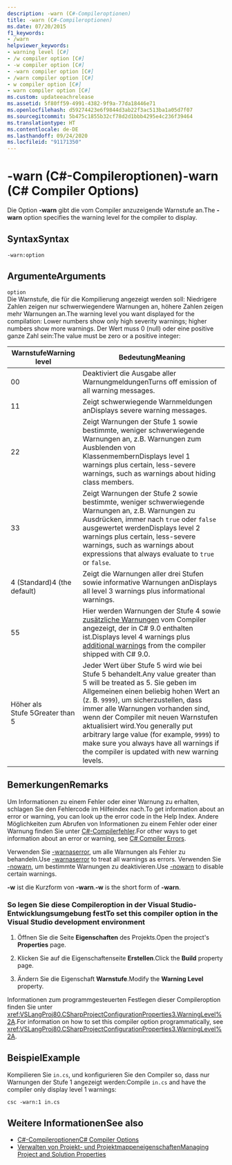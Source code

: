 ```yaml
---
description: -warn (C#-Compileroptionen)
title: -warn (C#-Compileroptionen)
ms.date: 07/20/2015
f1_keywords:
- /warn
helpviewer_keywords:
- warning level [C#]
- /w compiler option [C#]
- -w compiler option [C#]
- -warn compiler option [C#]
- /warn compiler option [C#]
- w compiler option [C#]
- warn compiler option [C#]
ms.custom: updateeachrelease
ms.assetid: 5f80ff59-4991-4382-9f9a-77da18446e71
ms.openlocfilehash: d59274423e6f9844d3ab22f3ac513ba1a05d7f07
ms.sourcegitcommit: 5b475c1855b32cf78d2d1bbb4295e4c236f39464
ms.translationtype: HT
ms.contentlocale: de-DE
ms.lasthandoff: 09/24/2020
ms.locfileid: "91171350"
---
```

# <a name="-warn-c-compiler-options"></a><span data-ttu-id="34348-103">-warn (C#-Compileroptionen)</span><span class="sxs-lookup"><span data-stu-id="34348-103">-warn (C# Compiler Options)</span></span>

<span data-ttu-id="34348-104">Die Option **-warn** gibt die vom Compiler anzuzeigende Warnstufe an.</span><span class="sxs-lookup"><span data-stu-id="34348-104">The **-warn** option specifies the warning level for the compiler to display.</span></span>  
  
## <a name="syntax"></a><span data-ttu-id="34348-105">Syntax</span><span class="sxs-lookup"><span data-stu-id="34348-105">Syntax</span></span>  
  
```console  
-warn:option  
```  
  
## <a name="arguments"></a><span data-ttu-id="34348-106">Argumente</span><span class="sxs-lookup"><span data-stu-id="34348-106">Arguments</span></span>  

 `option`  
 <span data-ttu-id="34348-107">Die Warnstufe, die für die Kompilierung angezeigt werden soll: Niedrigere Zahlen zeigen nur schwerwiegendere Warnungen an, höhere Zahlen zeigen mehr Warnungen an.</span><span class="sxs-lookup"><span data-stu-id="34348-107">The warning level you want displayed for the compilation: Lower numbers show only high severity warnings; higher numbers show more warnings.</span></span> <span data-ttu-id="34348-108">Der Wert muss 0 (null) oder eine positive ganze Zahl sein:</span><span class="sxs-lookup"><span data-stu-id="34348-108">The value must be zero or a positive integer:</span></span>

|<span data-ttu-id="34348-109">Warnstufe</span><span class="sxs-lookup"><span data-stu-id="34348-109">Warning level</span></span>|<span data-ttu-id="34348-110">Bedeutung</span><span class="sxs-lookup"><span data-stu-id="34348-110">Meaning</span></span>|
|-------------------|-------------|
|<span data-ttu-id="34348-111">0</span><span class="sxs-lookup"><span data-stu-id="34348-111">0</span></span>|<span data-ttu-id="34348-112">Deaktiviert die Ausgabe aller Warnungmeldungen</span><span class="sxs-lookup"><span data-stu-id="34348-112">Turns off emission of all warning messages.</span></span>|
|<span data-ttu-id="34348-113">1</span><span class="sxs-lookup"><span data-stu-id="34348-113">1</span></span>|<span data-ttu-id="34348-114">Zeigt schwerwiegende Warnmeldungen an</span><span class="sxs-lookup"><span data-stu-id="34348-114">Displays severe warning messages.</span></span>|  
|<span data-ttu-id="34348-115">2</span><span class="sxs-lookup"><span data-stu-id="34348-115">2</span></span>|<span data-ttu-id="34348-116">Zeigt Warnungen der Stufe 1 sowie bestimmte, weniger schwerwiegende Warnungen an, z.B. Warnungen zum Ausblenden von Klassenmembern</span><span class="sxs-lookup"><span data-stu-id="34348-116">Displays level 1 warnings plus certain, less-severe warnings, such as warnings about hiding class members.</span></span>|  
|<span data-ttu-id="34348-117">3</span><span class="sxs-lookup"><span data-stu-id="34348-117">3</span></span>|<span data-ttu-id="34348-118">Zeigt Warnungen der Stufe 2 sowie bestimmte, weniger schwerwiegende Warnungen an, z.B. Warnungen zu Ausdrücken, immer nach `true` oder `false` ausgewertet werden</span><span class="sxs-lookup"><span data-stu-id="34348-118">Displays level 2 warnings plus certain, less-severe warnings, such as warnings about expressions that always evaluate to `true` or `false`.</span></span>|  
|<span data-ttu-id="34348-119">4 (Standard)</span><span class="sxs-lookup"><span data-stu-id="34348-119">4 (the default)</span></span>|<span data-ttu-id="34348-120">Zeigt die Warnungen aller drei Stufen sowie informative Warnungen an</span><span class="sxs-lookup"><span data-stu-id="34348-120">Displays all level 3 warnings plus informational warnings.</span></span>|
|<span data-ttu-id="34348-121">5</span><span class="sxs-lookup"><span data-stu-id="34348-121">5</span></span>|<span data-ttu-id="34348-122">Hier werden Warnungen der Stufe 4 sowie [zusätzliche Warnungen](https://github.com/dotnet/roslyn/blob/a6013f3213c902c0973b2d371c3007217d610533/docs/compilers/CSharp/Warnversion%20Warning%20Waves.md) vom Compiler angezeigt, der in C# 9.0 enthalten ist.</span><span class="sxs-lookup"><span data-stu-id="34348-122">Displays level 4 warnings plus [additional warnings](https://github.com/dotnet/roslyn/blob/a6013f3213c902c0973b2d371c3007217d610533/docs/compilers/CSharp/Warnversion%20Warning%20Waves.md) from the compiler shipped with C# 9.0.</span></span>|
|<span data-ttu-id="34348-123">Höher als Stufe 5</span><span class="sxs-lookup"><span data-stu-id="34348-123">Greater than 5</span></span>|<span data-ttu-id="34348-124">Jeder Wert über Stufe 5 wird wie bei Stufe 5 behandelt.</span><span class="sxs-lookup"><span data-stu-id="34348-124">Any value greater than 5 will be treated as 5.</span></span> <span data-ttu-id="34348-125">Sie geben im Allgemeinen einen beliebig hohen Wert an (z. B. `9999`), um sicherzustellen, dass immer alle Warnungen vorhanden sind, wenn der Compiler mit neuen Warnstufen aktualisiert wird.</span><span class="sxs-lookup"><span data-stu-id="34348-125">You generally put arbitrary large value (for example, `9999`) to make sure you always have all warnings if the compiler is updated with new warning levels.</span></span>|
  
## <a name="remarks"></a><span data-ttu-id="34348-126">Bemerkungen</span><span class="sxs-lookup"><span data-stu-id="34348-126">Remarks</span></span>  

 <span data-ttu-id="34348-127">Um Informationen zu einem Fehler oder einer Warnung zu erhalten, schlagen Sie den Fehlercode im Hilfeindex nach.</span><span class="sxs-lookup"><span data-stu-id="34348-127">To get information about an error or warning, you can look up the error code in the Help Index.</span></span> <span data-ttu-id="34348-128">Andere Möglichkeiten zum Abrufen von Informationen zu einem Fehler oder einer Warnung finden Sie unter [C#-Compilerfehler](../compiler-messages/index.md).</span><span class="sxs-lookup"><span data-stu-id="34348-128">For other ways to get information about an error or warning, see [C# Compiler Errors](../compiler-messages/index.md).</span></span>  
  
 <span data-ttu-id="34348-129">Verwenden Sie [-warnaserror](./warnaserror-compiler-option.md), um alle Warnungen als Fehler zu behandeln.</span><span class="sxs-lookup"><span data-stu-id="34348-129">Use [-warnaserror](./warnaserror-compiler-option.md) to treat all warnings as errors.</span></span> <span data-ttu-id="34348-130">Verwenden Sie [-nowarn](./nowarn-compiler-option.md), um bestimmte Warnungen zu deaktivieren.</span><span class="sxs-lookup"><span data-stu-id="34348-130">Use [-nowarn](./nowarn-compiler-option.md) to disable certain warnings.</span></span>  
  
 <span data-ttu-id="34348-131">**-w** ist die Kurzform von **-warn**.</span><span class="sxs-lookup"><span data-stu-id="34348-131">**-w** is the short form of **-warn**.</span></span>  
  
### <a name="to-set-this-compiler-option-in-the-visual-studio-development-environment"></a><span data-ttu-id="34348-132">So legen Sie diese Compileroption in der Visual Studio-Entwicklungsumgebung fest</span><span class="sxs-lookup"><span data-stu-id="34348-132">To set this compiler option in the Visual Studio development environment</span></span>  
  
1. <span data-ttu-id="34348-133">Öffnen Sie die Seite **Eigenschaften** des Projekts.</span><span class="sxs-lookup"><span data-stu-id="34348-133">Open the project's **Properties** page.</span></span>  
  
2. <span data-ttu-id="34348-134">Klicken Sie auf die Eigenschaftenseite **Erstellen**.</span><span class="sxs-lookup"><span data-stu-id="34348-134">Click the **Build** property page.</span></span>  
  
3. <span data-ttu-id="34348-135">Ändern Sie die Eigenschaft **Warnstufe**.</span><span class="sxs-lookup"><span data-stu-id="34348-135">Modify the **Warning Level** property.</span></span>  
  
 <span data-ttu-id="34348-136">Informationen zum programmgesteuerten Festlegen dieser Compileroption finden Sie unter <xref:VSLangProj80.CSharpProjectConfigurationProperties3.WarningLevel%2A>.</span><span class="sxs-lookup"><span data-stu-id="34348-136">For information on how to set this compiler option programmatically, see <xref:VSLangProj80.CSharpProjectConfigurationProperties3.WarningLevel%2A>.</span></span>  
  
## <a name="example"></a><span data-ttu-id="34348-137">Beispiel</span><span class="sxs-lookup"><span data-stu-id="34348-137">Example</span></span>  

 <span data-ttu-id="34348-138">Kompilieren Sie `in.cs`, und konfigurieren Sie den Compiler so, dass nur Warnungen der Stufe 1 angezeigt werden:</span><span class="sxs-lookup"><span data-stu-id="34348-138">Compile `in.cs` and have the compiler only display level 1 warnings:</span></span>  
  
```console  
csc -warn:1 in.cs  
```  
  
## <a name="see-also"></a><span data-ttu-id="34348-139">Weitere Informationen</span><span class="sxs-lookup"><span data-stu-id="34348-139">See also</span></span>

- [<span data-ttu-id="34348-140">C#-Compileroptionen</span><span class="sxs-lookup"><span data-stu-id="34348-140">C# Compiler Options</span></span>](./index.md)
- [<span data-ttu-id="34348-141">Verwalten von Projekt- und Projektmappeneigenschaften</span><span class="sxs-lookup"><span data-stu-id="34348-141">Managing Project and Solution Properties</span></span>](/visualstudio/ide/managing-project-and-solution-properties)
